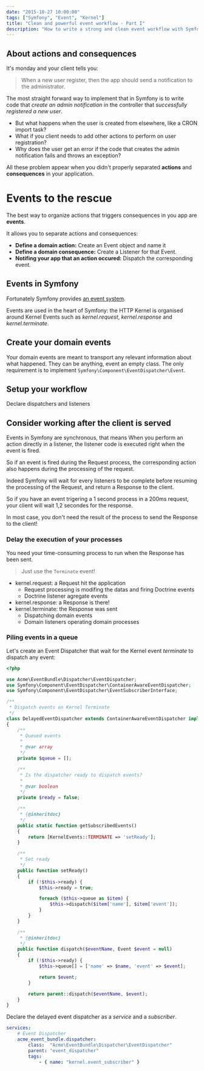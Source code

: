 ```yaml
---
date: "2015-10-27 10:00:00"
tags: ["Symfony", "Event", "Kernel"]
title: "Clean and powerful event workflow - Part I"
description: "How to write a strong and clean event workflow with Symfony and Doctrine."
---
```


## About actions and consequences

It's monday and your client tells you:

> When a new user register, then the app should send a notification to the administrator.

The most straight forward way to implement that in Symfony is to write code that _create an admin notification_ in the controller that _successfully registered a new user_.

- But what happens when the user is created from elsewhere, like a CRON import task?
- What if you client needs to add other actions to perform on user registration?
- Why does the user get an error if the code that creates the admin notification fails and throws an exception?

All these problem appear when you didn't properly separated __actions__ and __consequences__ in your application.

# Events to the rescue

The best way to organize actions that triggers consequences in you app are __events__.

It allows you to separate actions and consequences:

- __Define a domain action:__ Create an Event object and name it
- __Define a domain consequence:__ Create a Listener for that Event.
- __Notifing your app that an action occured:__ Dispatch the corresponding event.

## Events in Symfony

Fortunately Symfony provides [an event system](http://symfony.com/doc/current/components/event_dispatcher/introduction.html).

Events are used in the heart of Symfony: the HTTP Kernel is organised around Kernel Events such as _kernel.request_,  _kernel.response_ and  _kernel.terminate_.

## Create your domain events

Your domain events are meant to transport any relevant information about what happened. They can be anything, event an empty class. The only requirement is to implement `Symfony\Component\EventDispatcher\Event`.

## Setup your workflow

Declare dispatchers and listeners

## Consider working after the client is served

Events in Symfony are synchronous, that means When you perform an action directly in a listener, the listener code is executed right when the event is fired.

So if an event is fired during the Request process, the corresponding action also happens during the processing of the request.

Indeed Symfony will wait for every listeners to be complete before resuming the processing of the Request, and return a Response to the client.

So if you have an event trigering a 1 second process in a 200ms request, your client will wait 1,2 secondes for the response.

In most case, you don't need the result of the process to send the Response to the client!

### Delay the execution of your processes

You need your time-consuming process to run when the Response has been sent.

> Just use the `Terminate` event!

- kernel.request: a Request hit the application
    - Request processing is modifing the datas and firing Doctrine events
    - Doctrine listener agregate events
- kernel.response: a Response is there!
- kernel.terminate: the Response was sent
    - Dispatching domain events
    - Domain listeners operating domain processes

### Piling events in a queue

Let's create an Event Dispatcher that wait for the Kernel event _terminate_ to dispatch any event:

```php
<?php

use Acme\EventBundle\Dispatcher\EventDispatcher;
use Symfony\Component\EventDispatcher\ContainerAwareEventDispatcher;
use Symfony\Component\EventDispatcher\EventSubscriberInterface;

/**
 * Dispatch events on Kernel Terminate
 */
class DelayedEventDispatcher extends ContainerAwareEventDispatcher implements EventSubscriberInterface
{
    /**
     * Queued events
     *
     * @var array
     */
    private $queue = [];

    /**
     * Is the dispatcher ready to dispatch events?
     *
     * @var boolean
     */
    private $ready = false;

    /**
     * {@inheritdoc}
     */
    public static function getSubscribedEvents()
    {
        return [KernelEvents::TERMINATE => 'setReady'];
    }

    /**
     * Set ready
     */
    public function setReady()
    {
        if (!$this->ready) {
            $this->ready = true;

            foreach ($this->queue as $item) {
                $this->dispatch($item['name'], $item['event']);
            }
        }
    }

    /**
     * {@inheritdoc}
     */
    public function dispatch($eventName, Event $event = null)
    {
        if (!$this->ready) {
            $this->queue[] = ['name' => $name, 'event' => $event];

            return $event;
        }

        return parent::dispatch($eventName, $event);
    }
}
```

Declare the delayed event dispatcher as a _service_ and a _subscriber_.

```yaml
services:
    # Event Dispatcher
    acme_event_bundle.dispatcher:
        class:  "Acme\EventBundle\Dispatcher\EventDispatcher"
        parent: "event_dispatcher"
        tags:
            - { name: "kernel.event_subscriber" }
```
